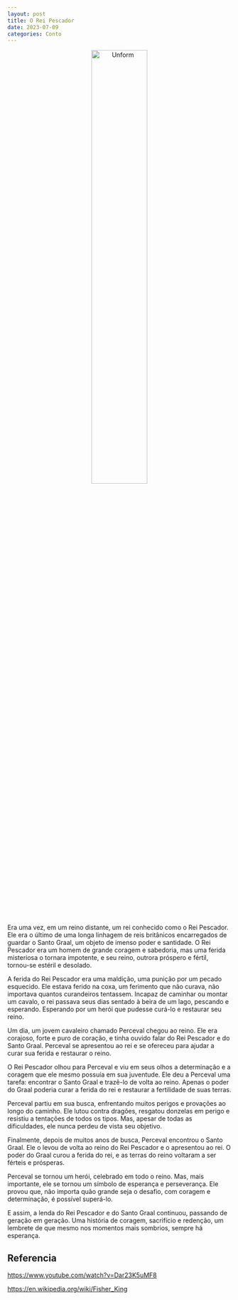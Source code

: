 ```yaml
---
layout: post
title: O Rei Pescador
date: 2023-07-09
categories: Conto
---
```


<p align="center">
<img src="{{ site.baseurl }}/images/2023-07-09-O-Rei-Pescador.png" height="50%" width="50%" alt="Unform" />
</p>


Era uma vez, em um reino distante, um rei conhecido como o Rei Pescador. Ele era o último de uma longa linhagem de reis britânicos encarregados de guardar o Santo Graal, um objeto de imenso poder e santidade. O Rei Pescador era um homem de grande coragem e sabedoria, mas uma ferida misteriosa o tornara impotente, e seu reino, outrora próspero e fértil, tornou-se estéril e desolado.

A ferida do Rei Pescador era uma maldição, uma punição por um pecado esquecido. Ele estava ferido na coxa, um ferimento que não curava, não importava quantos curandeiros tentassem. Incapaz de caminhar ou montar um cavalo, o rei passava seus dias sentado à beira de um lago, pescando e esperando. Esperando por um herói que pudesse curá-lo e restaurar seu reino.

Um dia, um jovem cavaleiro chamado Perceval chegou ao reino. Ele era corajoso, forte e puro de coração, e tinha ouvido falar do Rei Pescador e do Santo Graal. Perceval se apresentou ao rei e se ofereceu para ajudar a curar sua ferida e restaurar o reino.

O Rei Pescador olhou para Perceval e viu em seus olhos a determinação e a coragem que ele mesmo possuía em sua juventude. Ele deu a Perceval uma tarefa: encontrar o Santo Graal e trazê-lo de volta ao reino. Apenas o poder do Graal poderia curar a ferida do rei e restaurar a fertilidade de suas terras.

Perceval partiu em sua busca, enfrentando muitos perigos e provações ao longo do caminho. Ele lutou contra dragões, resgatou donzelas em perigo e resistiu a tentações de todos os tipos. Mas, apesar de todas as dificuldades, ele nunca perdeu de vista seu objetivo.

Finalmente, depois de muitos anos de busca, Perceval encontrou o Santo Graal. Ele o levou de volta ao reino do Rei Pescador e o apresentou ao rei. O poder do Graal curou a ferida do rei, e as terras do reino voltaram a ser férteis e prósperas.

Perceval se tornou um herói, celebrado em todo o reino. Mas, mais importante, ele se tornou um símbolo de esperança e perseverança. Ele provou que, não importa quão grande seja o desafio, com coragem e determinação, é possível superá-lo.

E assim, a lenda do Rei Pescador e do Santo Graal continuou, passando de geração em geração. Uma história de coragem, sacrifício e redenção, um lembrete de que mesmo nos momentos mais sombrios, sempre há esperança.


## Referencia

https://www.youtube.com/watch?v=Dar23K5uMF8

https://en.wikipedia.org/wiki/Fisher_King


